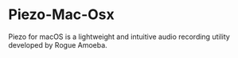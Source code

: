# Piezo-Mac-Osx
Piezo for macOS is a lightweight and intuitive audio recording utility developed by Rogue Amoeba.
